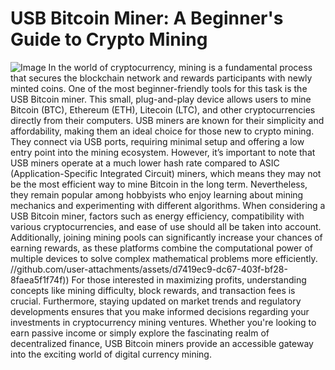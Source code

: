 # USB Bitcoin Miner: A Beginner's Guide to Crypto Mining

![Image](https://github.com/user-attachments/assets/d7419ec9-dc67-403f-bf28-8faea5f1f74f)
In the world of cryptocurrency, mining is a fundamental process that secures the blockchain network and rewards participants with newly minted coins. One of the most beginner-friendly tools for this task is the USB Bitcoin miner. This small, plug-and-play device allows users to mine Bitcoin (BTC), Ethereum (ETH), Litecoin (LTC), and other cryptocurrencies directly from their computers.
USB miners are known for their simplicity and affordability, making them an ideal choice for those new to crypto mining. They connect via USB ports, requiring minimal setup and offering a low entry point into the mining ecosystem. However, it’s important to note that USB miners operate at a much lower hash rate compared to ASIC (Application-Specific Integrated Circuit) miners, which means they may not be the most efficient way to mine Bitcoin in the long term. Nevertheless, they remain popular among hobbyists who enjoy learning about mining mechanics and experimenting with different algorithms.
When considering a USB Bitcoin miner, factors such as energy efficiency, compatibility with various cryptocurrencies, and ease of use should all be taken into account. Additionally, joining mining pools can significantly increase your chances of earning rewards, as these platforms combine the computational power of multiple devices to solve complex mathematical problems more efficiently.
 //github.com/user-attachments/assets/d7419ec9-dc67-403f-bf28-8faea5f1f74f))
For those interested in maximizing profits, understanding concepts like mining difficulty, block rewards, and transaction fees is crucial. Furthermore, staying updated on market trends and regulatory developments ensures that you make informed decisions regarding your investments in cryptocurrency mining ventures. Whether you're looking to earn passive income or simply explore the fascinating realm of decentralized finance, USB Bitcoin miners provide an accessible gateway into the exciting world of digital currency mining.
